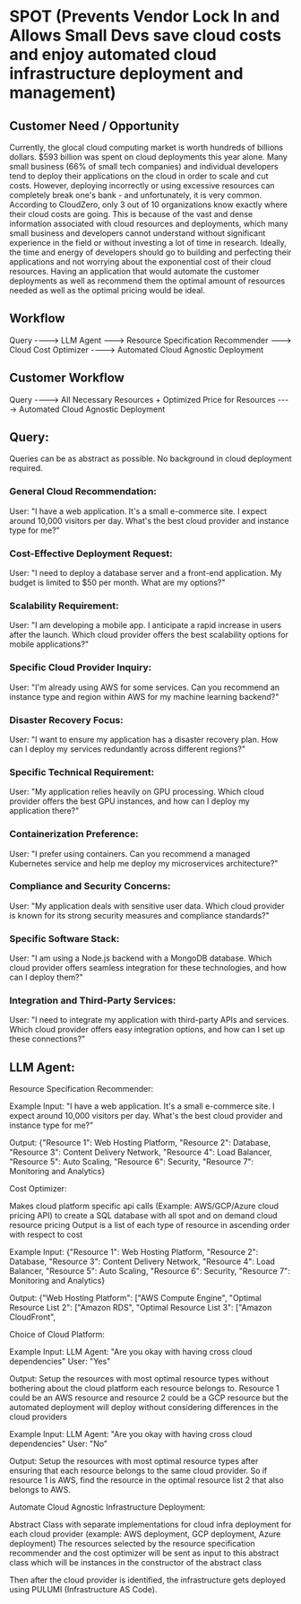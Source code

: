 # SPOT (Prevents Vendor Lock In and Allows Small Devs save cloud costs and enjoy automated cloud infrastructure deployment and management)

## Customer Need / Opportunity
Currently, the glocal cloud computing market is worth hundreds of billions dollars. $593 billion was spent on cloud deployments this year alone. Many small business (66% of small tech companies) and individual developers tend to deploy their applications on the cloud in order to scale and cut costs. However, deploying incorrectly or using excessive resources can completely break one's bank - and unfortunately, it is very common. According to CloudZero, only 3 out of 10 organizations know exactly where their cloud costs are going. This is because of the vast and dense information associated with cloud resources and deployments, which many small business and developers cannot understand without significant experience in the field or without investing a lot of time in research. Ideally, the time and energy of developers should go to building and perfecting their applications and not worrying about the exponential cost of their cloud resources. Having an application that would automate the customer deployments as well as recommend them the optimal amount of resources needed as well as the optimal pricing would be ideal. 

## Workflow



Query ----> LLM Agent ---> Resource Specification Recommender ---> Cloud Cost Optimizer ----> Automated Cloud Agnostic Deployment

## Customer Workflow
Query ----> All Necessary Resources + Optimized Price for Resources ----> Automated Cloud Agnostic Deployment


## Query:
Queries can be as abstract as possible. No background in cloud deployment required.

### General Cloud Recommendation:
User: "I have a web application. It's a small e-commerce site. I expect around 10,000 visitors per day. What's the best cloud provider and instance type for me?"

### Cost-Effective Deployment Request:
User: "I need to deploy a database server and a front-end application. My budget is limited to $50 per month. What are my options?"

### Scalability Requirement:
User: "I am developing a mobile app. I anticipate a rapid increase in users after the launch. Which cloud provider offers the best scalability options for mobile applications?"

### Specific Cloud Provider Inquiry:
User: "I'm already using AWS for some services. Can you recommend an instance type and region within AWS for my machine learning backend?"

### Disaster Recovery Focus:
User: "I want to ensure my application has a disaster recovery plan. How can I deploy my services redundantly across different regions?"

### Specific Technical Requirement:
User: "My application relies heavily on GPU processing. Which cloud provider offers the best GPU instances, and how can I deploy my application there?"

### Containerization Preference:
User: "I prefer using containers. Can you recommend a managed Kubernetes service and help me deploy my microservices architecture?"

### Compliance and Security Concerns:
User: "My application deals with sensitive user data. Which cloud provider is known for its strong security measures and compliance standards?"

### Specific Software Stack:
User: "I am using a Node.js backend with a MongoDB database. Which cloud provider offers seamless integration for these technologies, and how can I deploy them?"

### Integration and Third-Party Services:
User: "I need to integrate my application with third-party APIs and services. Which cloud provider offers easy integration options, and how can I set up these connections?"


## LLM Agent:

Resource Specification Recommender:

Example Input: "I have a web application. It's a small e-commerce site. I expect around 10,000 visitors per day. What's the best cloud provider and instance type for me?"

Output:        {"Resource 1": Web Hosting Platform,
                "Resource 2": Database,
                "Resource 3": Content Delivery Network,
                "Resource 4": Load Balancer,
                "Resource 5": Auto Scaling,
                "Resource 6": Security,
                "Resource 7": Monitoring and Analytics} 

                
Cost Optimizer:

Makes cloud platform specific api calls (Example: AWS/GCP/Azure cloud pricing API) to create a SQL database with all spot and on demand cloud resource pricing
Output is a list of each type of resource in ascending order with respect to cost

Example Input: {"Resource 1": Web Hosting Platform,
                "Resource 2": Database,
                "Resource 3": Content Delivery Network,
                "Resource 4": Load Balancer,
                "Resource 5": Auto Scaling,
                "Resource 6": Security,
                "Resource 7": Monitoring and Analytics} 

Output: {"Web Hosting Platform": ["AWS Compute Engine", 
         "Optimal Resource List 2": ["Amazon RDS",
         "Optimal Resource List 3": ["Amazon CloudFront",



Choice of Cloud Platform:

Example Input:
LLM Agent: "Are you okay with having cross cloud dependencies"
User: "Yes"

Output:
Setup the resources with most optimal resource types without bothering about the cloud platform each resource belongs to. Resource 1 could be an AWS resource and resource 2 could be a GCP resource but the automated deployment will deploy without considering differences in the cloud providers

Example Input: 
LLM Agent: "Are you okay with having cross cloud dependencies"
User: "No"

Output:
Setup the resources with most optimal resource types after ensuring that each resource belongs to the same cloud provider. So if resource 1 is AWS, find the resource in the optimal resource list 2 that also belongs to AWS. 



Automate Cloud Agnostic Infrastructure Deployment:

Abstract Class with separate implementations for cloud infra deployment for each cloud provider (example: AWS deployment, GCP deployment, Azure deployment)
The resources selected by the resource specification recommender and the cost optimizer will be sent as input to this abstract class which will be instances in the constructor of the abstract class

Then after the cloud provider is identified, the infrastructure gets deployed using PULUMI (Infrastructure AS Code). 




